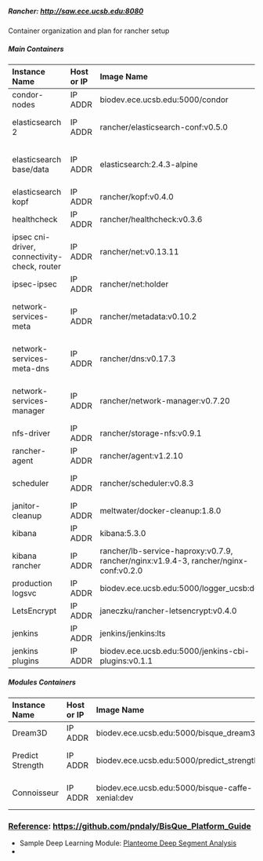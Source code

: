 
##### Rancher: http://saw.ece.ucsb.edu:8080

Container organization and plan for rancher setup

##### Main Containers
| Instance Name | Host or IP  | Image Name | Remarks    |
| :---          | :---        | :---       | :---       |
| condor-nodes | IP ADDR     | biodev.ece.ucsb.edu:5000/condor      | One master and 4 worker nodes |
| elasticsearch 2 | IP ADDR     | rancher/elasticsearch-conf:v0.5.0     | One container each elasticsearch-[clients, datanodes & masters] |
| elasticsearch base/data | IP ADDR     | elasticsearch:2.4.3-alpine     | Two containers(base & data volume) for each elasticsearch-[clients, datanodes & masters] |
| elasticsearch kopf | IP ADDR     | rancher/kopf:v0.4.0     | One container |
| healthcheck | IP ADDR     | rancher/healthcheck:v0.3.6     | One on each instance |
| ipsec cni-driver, connectivity-check, router | IP ADDR     | rancher/net:v0.13.11     | One on each instance for executing start-cni-driver, connectivity-check, and start-ipsec |
| ipsec-ipsec | IP ADDR     | rancher/net:holder     | One on each instance |
| network-services-meta | IP ADDR     | rancher/metadata:v0.10.2     | One on each instance start.sh,rancher-metadata,-reload-interval-limit=1000,-subscribe |
| network-services-meta-dns | IP ADDR     | rancher/dns:v0.17.3     | One on each instance rancher-dns,--listen,169.254.169.250:53,--metadata-server=localhost |
| network-services-manager | IP ADDR     | rancher/network-manager:v0.7.20    | One on each instance plugin-manager,--disable-cni-setup,--metadata-address,169.254.169.250 |
| nfs-driver | IP ADDR     | rancher/storage-nfs:v0.9.1     | One on each instance |
| rancher-agent | IP ADDR     | rancher/agent:v1.2.10      | One on each instance |
| scheduler | IP ADDR     | rancher/scheduler:v0.8.3     | One instance  scheduler,--metadata-address,169.254.169.250 |
| janitor-cleanup | IP ADDR     | meltwater/docker-cleanup:1.8.0     | One on each instance |
| kibana | IP ADDR     | kibana:5.3.0      | One instance |
| kibana rancher | IP ADDR     | rancher/lb-service-haproxy:v0.7.9, rancher/nginx:v1.9.4-3, rancher/nginx-conf:v0.2.0      | One instance |
| production logsvc | IP ADDR     | biodev.ece.ucsb.edu:5000/logger_ucsb:dev      | One instance |
| LetsEncrypt | IP ADDR     | janeczku/rancher-letsencrypt:v0.4.0     | One instance |
| jenkins | IP ADDR     | jenkins/jenkins:lts     | One instance |
| jenkins plugins | IP ADDR     | biodev.ece.ucsb.edu:5000/jenkins-cbi-plugins:v0.1.1     | One instance |



##### Modules Containers
| Instance Name | Host or IP  | Image Name | Remarks    |
| :---          | :---        | :---       | :---       |
| Dream3D       | IP ADDR     | biodev.ece.ucsb.edu:5000/bisque_dream3d    | Dream3D Module |
| Predict Strength | IP ADDR     | biodev.ece.ucsb.edu:5000/predict_strength   | Predict Strength Module |
| Connoisseur | IP ADDR     | biodev.ece.ucsb.edu:5000/bisque-caffe-xenial:dev   | Predict Strength Module |




### [Reference](https://github.com/pndaly/BisQue_Platform_Guide): https://github.com/pndaly/BisQue_Platform_Guide

- Sample Deep Learning Module: [Planteome Deep Segment Analysis](https://github.com/Planteome/planteome-deep-segmenter-dockerized)
- 
